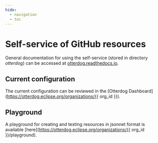 ```yaml
---
hide:
  - navigation
  - toc
---
```


# Self-service of GitHub resources

General documentation for using the self-service (stored in directory *otterdog*) can be accessed at [otterdog.readthedocs.io](https://otterdog.readthedocs.io).

## Current configuration

The current configuration can be reviewed in the [Otterdog Dashboard](https://otterdog.eclipse.org/organizations/{{ org_id }}).

## Playground

A playground for creating and testing resources in jsonnet format is available [here](https://otterdog.eclipse.org/organizations/{{ org_id }}/playground).
